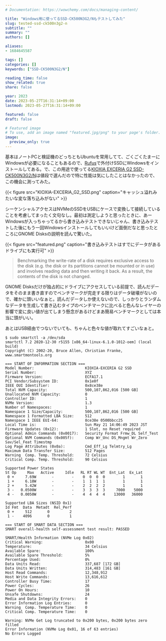 ```yaml
---
# Documentation: https://wowchemy.com/docs/managing-content/

title: "Windows用に使ってるSSD-CK500N3G2/Nもテストしてみた"
slug: tested-ssd-ck500n3g2-n
subtitle: ""
summary: ""
authors: []

aliases:
- 1684645587

tags: []
categories: []
keywords: ["SSD-CK500N3G2/N"]

reading_time: false
show_related: true
share: false

year: 2023
date: 2023-05-27T16:31:14+09:00
lastmod: 2023-05-27T16:31:14+09:00

featured: false
draft: false

# Featured image
# To use, add an image named "featured.jpg/png" to your page's folder.
image:
  preview_only: true
---
```


基本はノートPCと検証機のどっちともUbuntuを常用してて、ごくごくたまーにWindowsが必要になることもあるので、[Rufus](https://rufus.ie/)で外付けSSDにWindowsをインストールしてある。で、この用途で使ってる[KIOXIA EXCERIA G2 SSD-CK500N3G2/N](https://www.buffalo.jp/product/detail/ssd-ck500n3g2_n.html)は値段で選んだので特に性能は気にしたことはなかったので、この機会に測ってみた。

{{< figure src="KIOXIA-EXCERIA_G2_SSD.png" caption="キャッシュ溢れみたいな変な落ち込みがない" >}}

シーケンシャルアクセスはNVMeのSSDをUSBにケースで変換して接続していることを考慮してまったく文句なし。最初は測定しようと思ったときに、あーWindowsが入っちゃってるから書き込みテストできないじゃん、書き込みテストした後にもう一回Windowsインストールしてもいいけど面倒だなと思ったところにGNOME Disksの説明を読んで驚いた。

{{< figure src="featured.png" caption="書き込みテストはすでにデータがあるドライブにも実行可" >}}

> Benchmarking the write-rate of a disk requires exclusive access to the
> disk (e.g. the disk or its partitions cannot be mounted or in use) and
> involves reading data and then writing it back. As a result, the
> contents of the disk is not changed.

GNOME Disksだけが独占的にドライブにアクセスしている前提で、読んだデータをそのまま書き直すのでベンチマークが完走する限りはデータ破壊がないので、確かに頭いいなぁと。読んだデータしか使えないので、しっかりとランダムなデータを生成して書き込むタイプのベンチマークに比べると色んなレイヤーの影響で変に良い値が出てしまう懸念があるけどまあ簡易ベンチマークとしては本当に頭がいい。

あとはUSB経由でつないでいても、ちゃんと色々な値が取れてすごいなぁと。

```
$ sudo smartctl -a /dev/sda
smartctl 7.2 2020-12-30 r5155 [x86_64-linux-6.1.0-1012-oem] (local build)
Copyright (C) 2002-20, Bruce Allen, Christian Franke, www.smartmontools.org

=== START OF INFORMATION SECTION ===
Model Number:                       KIOXIA-EXCERIA G2 SSD
Serial Number:                      XYZ
Firmware Version:                   ECFA17.1
PCI Vendor/Subsystem ID:            0x1e0f
IEEE OUI Identifier:                0x8ce38e
Total NVM Capacity:                 500,107,862,016 [500 GB]
Unallocated NVM Capacity:           0
Controller ID:                      1
NVMe Version:                       1.3
Number of Namespaces:               1
Namespace 1 Size/Capacity:          500,107,862,016 [500 GB]
Namespace 1 Formatted LBA Size:     512
Namespace 1 IEEE EUI-64:            8ce38e 0500bbcc25
Local Time is:                      Sun May 21 14:06:49 2023 JST
Firmware Updates (0x12):            1 Slot, no Reset required
Optional Admin Commands (0x0017):   Security Format Frmw_DL Self_Test
Optional NVM Commands (0x005f):     Comp Wr_Unc DS_Mngmt Wr_Zero Sav/Sel_Feat Timestmp
Log Page Attributes (0x0a):         Cmd_Eff_Lg Telmtry_Lg
Maximum Data Transfer Size:         512 Pages
Warning  Comp. Temp. Threshold:     72 Celsius
Critical Comp. Temp. Threshold:     90 Celsius

Supported Power States
St Op     Max   Active     Idle   RL RT WL WT  Ent_Lat  Ex_Lat
 0 +     7.69W       -        -    0  0  0  0        1       1
 1 +     6.18W       -        -    1  1  1  1        1       1
 2 +     5.42W       -        -    2  2  2  2        1       1
 3 -   0.0500W       -        -    3  3  3  3     7000    5000
 4 -   0.0050W       -        -    4  4  4  4    13000   36000

Supported LBA Sizes (NSID 0x1)
Id Fmt  Data  Metadt  Rel_Perf
 0 +     512       0         2
 1 -    4096       0         1

=== START OF SMART DATA SECTION ===
SMART overall-health self-assessment test result: PASSED

SMART/Health Information (NVMe Log 0x02)
Critical Warning:                   0x00
Temperature:                        34 Celsius
Available Spare:                    100%
Available Spare Threshold:          5%
Percentage Used:                    0%
Data Units Read:                    337,687 [172 GB]
Data Units Written:                 314,483 [161 GB]
Host Read Commands:                 12,348,912
Host Write Commands:                13,616,612
Controller Busy Time:               17
Power Cycles:                       26
Power On Hours:                     10
Unsafe Shutdowns:                   24
Media and Data Integrity Errors:    0
Error Information Log Entries:      0
Warning  Comp. Temperature Time:    0
Critical Comp. Temperature Time:    0

Warning: NVMe Get Log truncated to 0x200 bytes, 0x200 bytes zero filled
Error Information (NVMe Log 0x01, 16 of 63 entries)
No Errors Logged
```
